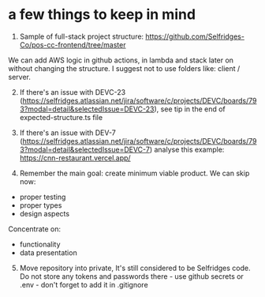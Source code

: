 # a few things to keep in mind

1. Sample of full-stack project structure:
   https://github.com/Selfridges-Co/pos-cc-frontend/tree/master

We can add AWS logic in github actions, in lambda and stack later on without changing the structure. I suggest not to use folders like: client / server.

2. If there's an issue with DEVC-23 (https://selfridges.atlassian.net/jira/software/c/projects/DEVC/boards/793?modal=detail&selectedIssue=DEVC-23), see tip in the end of expected-structure.ts file

3. If there's an issue with DEV-7 (https://selfridges.atlassian.net/jira/software/c/projects/DEVC/boards/793?modal=detail&selectedIssue=DEVC-7) analyse this example:
   https://cnn-restaurant.vercel.app/

4. Remember the main goal: create minimum viable product. We can skip now:

- proper testing
- proper types
- design aspects

Concentrate on:

- functionality
- data presentation

5. Move repository into private, It's still considered to be Selfridges code. Do not store any tokens and passwords there - use github secrets or .env - don't forget to add it in .gitignore
